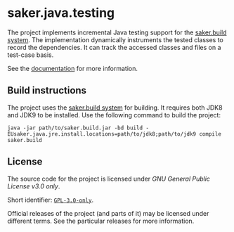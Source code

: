 # saker.java.testing

The project implements incremental Java testing support for the [saker.build system](https://saker.build). The implementation dynamically instruments the tested classes to record the dependencies. It can track the accessed classes and files on a test-case basis.

See the [documentation](https://saker.build/saker.java.testing/doc/) for more information.

## Build instructions

The project uses the [saker.build system](https://saker.build) for building. It requires both JDK8 and JDK9 to be installed. Use the following command to build the project:

```
java -jar path/to/saker.build.jar -bd build -EUsaker.java.jre.install.locations=path/to/jdk8;path/to/jdk9 compile saker.build
```

## License

The source code for the project is licensed under *GNU General Public License v3.0 only*.

Short identifier: [`GPL-3.0-only`](https://spdx.org/licenses/GPL-3.0-only.html).

Official releases of the project (and parts of it) may be licensed under different terms. See the particular releases for more information.
